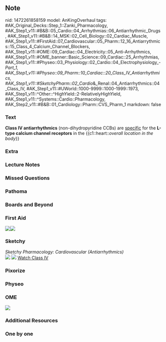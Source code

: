 ## Note
nid: 1472261858159
model: AnKingOverhaul
tags: #AK_Original_Decks::Step_1::Zanki_Pharmacology, #AK_Step1_v11::#B&B::05_Cardio::04_Arrhythmias::06_Antiarrhythmic_Drugs, #AK_Step1_v11::#B&B::14_MSK::02_Cell_Biology::02_Cardiac_Muscle, #AK_Step1_v11::#FirstAid::07_Cardiovascular::05_Pharm::12_16_Antiarrythmics::15_Class_4_Calcium_Channel_Blockers, #AK_Step1_v11::#OME::09_Cardiac::04_Electricity::05_Anti-Arrhythmics, #AK_Step1_v11::#OME_banner::Basic_Science::09_Cardiac::25_Arrhythmias, #AK_Step1_v11::#Physeo::03_Physiology::02_Cardio::04_Electrophysiology_-_Part_1, #AK_Step1_v11::#Physeo::09_Pharm::10_Cardiac::20_Class_IV_Antiarrhythmics, #AK_Step1_v11::#SketchyPharm::02_Cardio_&_Renal::04_Antiarrhythmics::04_Class_IV, #AK_Step1_v11::#UWorld::1000-9999::1000-1999::1973, #AK_Step1_v11::^Other::^HighYield::2-RelativelyHighYield, #AK_Step1_v11::^Systems::Cardio::Pharmacology, #AK_Step2_v11::#B&B::01_Cardiology::Pharm::CVS_Pharm_1
markdown: false

### Text
<div>
  <b>Class IV antiarrhythmics</b> (non-dihydropyridine CCBs) are
  <u>specific</u> for the <b>L-type calcium channel receptors</b>
  in the {{c1::heart::<i>overall location in the body</i>}}
</div>

### Extra


### Lecture Notes


### Missed Questions


### Pathoma


### Boards and Beyond


### First Aid
<img src="paste-628710197690371.jpg"><img src=
"paste-640418278539267.jpg">

### Sketchy
<div>
  <i>Sketchy Pharmacology: Cardiovascular (Antiarrhythmics)</i>
</div><img src=
"Screen%20Shot%202019-09-25%20at%209.11.18%20AM.png"> <img src=
"Screen%20Shot%202019-09-25%20at%209.11.30%20AM.png"> <a href=
"https://dashboard.sketchy.com/study/medical/courses/medical-pharmacology/units/medical-pharmacology-cardiovascular-renal/videos/medical-pharmacology-cardiovascular-and-renal-antiarrhythmics-class-iv?utm_source=anki&utm_medium=partnership&utm_campaign=february_update&utm_content=medical">
Watch Class IV</a>

### Pixorize


### Physeo


### OME
<div class="ome-widget">
  <a href=
  "https://onlinemeded.org/spa/cardiac/arrhythmias/acquire?ref=anki">
  <img src="_OME_AnkiFlashcards_Lesson_3.png"></a>
</div>

### Additional Resources


### One by one

